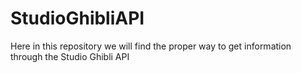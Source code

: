 # StudioGhibliAPI
Here in this repository we will find the proper way to get information through the Studio Ghibli API
